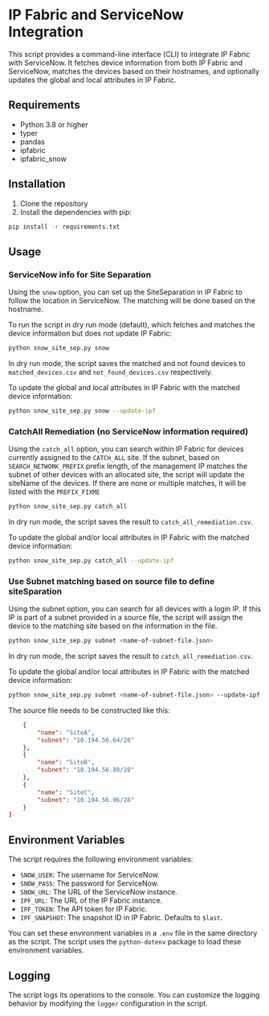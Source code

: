 # IP Fabric and ServiceNow Integration

This script provides a command-line interface (CLI) to integrate IP Fabric with ServiceNow. It fetches device information from both IP Fabric and ServiceNow, matches the devices based on their hostnames, and optionally updates the global and local attributes in IP Fabric.

## Requirements

- Python 3.8 or higher
- typer
- pandas
- ipfabric
- ipfabric_snow

## Installation

1. Clone the repository
2. Install the dependencies with pip:

```bash
pip install -r requirements.txt
```

## Usage

### ServiceNow info for Site Separation

Using the `snow` option, you can set up the SiteSeparation in IP Fabric to follow the location in ServiceNow. The matching will be done based on the hostname.

To run the script in dry run mode (default), which fetches and matches the device information but does not update IP Fabric:

```bash
python snow_site_sep.py snow
```

In dry run mode, the script saves the matched and not found devices to `matched_devices.csv` and `not_found_devices.csv` respectively.

To update the global and local attributes in IP Fabric with the matched device information:

```bash
python snow_site_sep.py snow --update-ipf
```

### CatchAll Remediation (no ServiceNow information required)

Using the `catch_all` option, you can search within IP Fabric for devices currently assigned to the `CATCH_ALL` site.
If the subnet, based on `SEARCH_NETWORK_PREFIX` prefix length, of the management IP matches the subnet of other devices with an allocated site, the script will update the siteName of the devices.
If there are none or multiple matches, it will be listed with the `PREFIX_FIXME`

```bash
python snow_site_sep.py catch_all
```

In dry run mode, the script saves the result to `catch_all_remediation.csv`.

To update the global and/or local attributes in IP Fabric with the matched device information:

```bash
python snow_site_sep.py catch_all --update-ipf
```

### Use Subnet matching based on source file to define siteSparation

Using the subnet option, you can search for all devices with a login IP. If this IP is part of a subnet provided in a source file, the script will assign the device to the matching site based on the information in the file.

```bash
python snow_site_sep.py subnet <name-of-subnet-file.json>
```

In dry run mode, the script saves the result to `catch_all_remediation.csv`.

To update the global and/or local attributes in IP Fabric with the matched device information:

```bash
python snow_site_sep.py subnet <name-of-subnet-file.json> --update-ipf
```

The source file needs to be constructed like this:

```json
    {
        "name": "SiteA",
        "subnet": "10.194.56.64/28"
    },
    {
        "name": "SiteB",
        "subnet": "10.194.56.80/28"
    },
    {
        "name": "SiteC",
        "subnet": "10.194.56.96/28"
    }
]
```

## Environment Variables

The script requires the following environment variables:

- `SNOW_USER`: The username for ServiceNow.
- `SNOW_PASS`: The password for ServiceNow.
- `SNOW_URL`: The URL of the ServiceNow instance.
- `IPF_URL`: The URL of the IP Fabric instance.
- `IPF_TOKEN`: The API token for IP Fabric.
- `IPF_SNAPSHOT`: The snapshot ID in IP Fabric. Defaults to `$last`.

You can set these environment variables in a `.env` file in the same directory as the script. The script uses the `python-dotenv` package to load these environment variables.

## Logging

The script logs its operations to the console. You can customize the logging behavior by modifying the `logger` configuration in the script.
